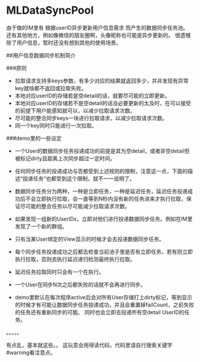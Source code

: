 # MLDataSyncPool

由于做的IM里有 根据userID异步更新用户信息需求 而产生的数据同步任务池。
还有其他地方，例如像微信的朋友圈啊，头像昵称也可能是异步更新的。
很遗憾除了用户信息，暂时还没有想到其他的使用场景。

##用户信息数据同步机制简介

###原则
- 拉取请求支持多keys参数，有多少对应的结果就返回多少，并非发现有异常key就啥都不返回或拉取失败。
- 本地对应userID的存储若是空detail的话，就要尽可能的立即更新。
- 本地对应userID的存储若不是空detail的话没必要更新的太及时，在可以接受的前提下用户能感知就可以，以减少拉取请求次数。
- 尽可能的整合同步keys一块进行拉取请求，以减少拉取请求次数。
- 同一个key同时只能进行一次拉取。

###demo里的一些设定
- 一个User的数据同步任务投递成功的前提是其为空detail，或者非空detail但被标记dirty且距离上次同步超过一定时间。
- 任何同步任务的投递成功与否都受到上述规则的限制，注意这一点，下面的描述“投递任务”也都受到这个限制，就不一一说明了。

- 数据同步任务分为两种，一种是立即任务，一种是延迟任务，延迟任务投递成功后不会立即执行拉取，会一直等到N秒内没有新的任务进来才执行拉取，保证尽可能的整合任务以尽可能减少拉取请求次数。

- 如果发现一组新的UserIDs，立即对他们进行投递数据同步任务。例如在IM里发现了一个新的群组。
- 只有当某User绑定的View显示的时候才会去投递数据同步任务。
- 每个同步任务投递成功之后都去检查当前池子里是否有立即任务，若有则立即执行拉取，否则去执行延迟递归检测最终执行拉取。
- 延迟任务拉取同时只会有一个在执行。
- 一个User在同步N次之后都失败的话就不会再进行同步。
- demo里默认在每次程序active后会对所有User存储打上dirty标记，等到显示的时候才有可能让数据同步任务投递成功，并且会重置掉failCount，之前失败的任务还有重新同步的可能。 同时也会立即去投递所有空detail UserID的任务。

。。。。。

有点乱，基本就这些。。
这玩意会用得读代码，代码里请自行搜索关键字#warning看注意点。
